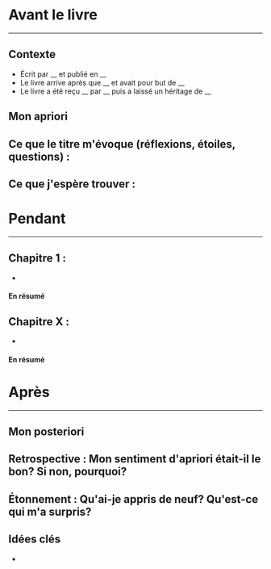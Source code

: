 
# **Avant le livre** 
---
## Contexte
- Écrit par __ et publié en __
- Le livre arrive après que __ et avait pour but de __
- Le livre a été reçu __ par __ puis a laissé un héritage de __

## Mon apriori
Ce que le titre m'évoque (réflexions, étoiles, questions) : 
- 
Ce que j'espère trouver : 
- 

# **Pendant**
---
## Chapitre 1 : 
- 

#### En résumé
	

## Chapitre X : 
- 

#### En résumé

#  **Après**
---

## Mon posteriori
Retrospective : Mon sentiment d'apriori était-il le bon? Si non, pourquoi? 
- 
Étonnement : Qu'ai-je appris de neuf? Qu'est-ce qui m'a surpris?
- 

## Idées clés
- 